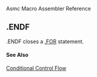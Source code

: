 Asmc Macro Assembler Reference

## .ENDF

.ENDF closes a [.FOR](dot-for.md) statement.

#### See Also

[Conditional Control Flow](conditional-control-flow.md)
